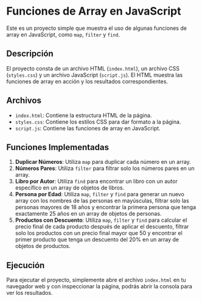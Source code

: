 # Funciones de Array en JavaScript

Este es un proyecto simple que muestra el uso de algunas funciones de array en JavaScript, como `map`, `filter` y `find`.

## Descripción

El proyecto consta de un archivo HTML (`index.html`), un archivo CSS (`styles.css`) y un archivo JavaScript (`script.js`). El HTML muestra las funciones de array en acción y los resultados correspondientes.

## Archivos

- `index.html`: Contiene la estructura HTML de la página.
- `styles.css`: Contiene los estilos CSS para dar formato a la página.
- `script.js`: Contiene las funciones de array en JavaScript.

## Funciones Implementadas

1. **Duplicar Números**: Utiliza `map` para duplicar cada número en un array.
2. **Números Pares**: Utiliza `filter` para filtrar solo los números pares en un array.
3. **Libro por Autor**: Utiliza `find` para encontrar un libro con un autor específico en un array de objetos de libros.
4. **Persona por Edad**: Utiliza `map`, `filter` y `find` para generar un nuevo array con los nombres de las personas en mayúsculas, filtrar solo las personas mayores de 18 años y encontrar la primera persona que tenga exactamente 25 años en un array de objetos de personas.
5. **Productos con Descuento**: Utiliza `map`, `filter` y `find` para calcular el precio final de cada producto después de aplicar el descuento, filtrar solo los productos con un precio final mayor que 50 y encontrar el primer producto que tenga un descuento del 20% en un array de objetos de productos.

## Ejecución

Para ejecutar el proyecto, simplemente abre el archivo `index.html` en tu navegador web y con inspeccionar la página, podrás abrir la consola para ver los resultados.